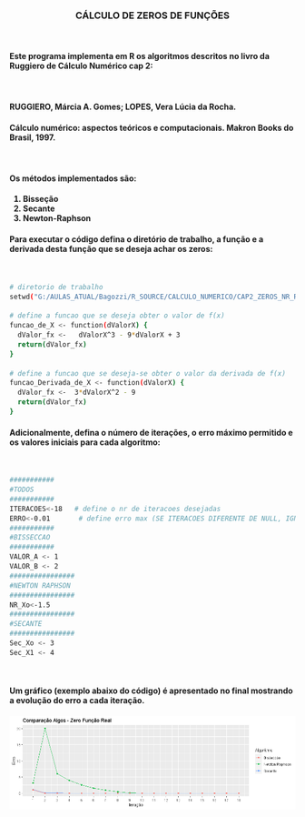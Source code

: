 


<h3 align="center">CÁLCULO DE ZEROS DE FUNÇÕES</h3>
<br>
<h4>Este programa implementa em R os algoritmos descritos no livro da Ruggiero de Cálculo Numérico cap 2: </h4> 
<br>
<h4>  RUGGIERO, Márcia A. Gomes; LOPES, Vera Lúcia da Rocha. </h4>
<h4><b>   Cálculo numérico: aspectos teóricos e computacionais.</b> Makron Books do Brasil, 1997.</h4>   
<br>
<h4>Os métodos implementados são:</h4>
<h4>
<ol>
    <li> Bisseção </li>
    <li> Secante </li>
    <li> Newton-Raphson </li> 
</ol>
</h4>

<h4>Para executar o código defina o diretório de trabalho, a função e a derivada desta função que se deseja achar os zeros:</h4>  
<br>

```sh
# diretorio de trabalho
setwd("G:/AULAS_ATUAL/Bagozzi/R_SOURCE/CALCULO_NUMERICO/CAP2_ZEROS_NR_REAIS")
 
# define a funcao que se deseja obter o valor de f(x)
funcao_de_X <- function(dValorX) {
  dValor_fx <-   dValorX^3 - 9*dValorX + 3
  return(dValor_fx)
}

# define a funcao que se deseja-se obter o valor da derivada de f(x)
funcao_Derivada_de_X <- function(dValorX) {
  dValor_fx <-  3*dValorX^2 - 9 
  return(dValor_fx)
}

```

<h4>Adicionalmente, defina o número de iterações, o erro máximo permitido e os valores iniciais para cada algoritmo:</h4>  
<br>

```sh
###########
#TODOS
###########
ITERACOES<-18   # define o nr de iteracoes desejadas
ERRO<-0.01       # define erro max (SE ITERACOES DIFERENTE DE NULL, IGNORA ESSE PARAMETRO)
###########
#BISSECCAO
###########
VALOR_A <- 1
VALOR_B <- 2
################
#NEWTON RAPHSON
################
NR_Xo<-1.5
################
#SECANTE
################
Sec_Xo <- 3
Sec_X1 <- 4

```  
<br>

<h4> Um gráfico (exemplo abaixo do código) é apresentado no final mostrando a evolução do erro a cada iteração.</h4> 

![gráfico erros metodos zero de função](https://github.com/rgiovann/image-repo/blob/main/zeros_erro.png)

